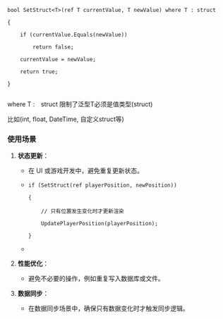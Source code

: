 ```
bool SetStruct<T>(ref T currentValue, T newValue) where T : struct

{

    if (currentValue.Equals(newValue))

        return false;

    currentValue = newValue;

    return true;

}


```



where T :　struct 限制了泛型T必须是值类型(struct)

比如(int, float, DateTime, 自定义struct等)



### 使用场景

1. **状态更新**：
   
   - 在 UI 或游戏开发中，避免重复更新状态。
   
   - ```
     if (SetStruct(ref playerPosition, newPosition))
     
     {
     
         // 只有位置发生变化时才更新渲染
     
         UpdatePlayerPosition(playerPosition);
     
     }
     
     ```
   
   - 

2. **性能优化**：
   
   - 避免不必要的操作，例如重复写入数据库或文件。

3. **数据同步**：
   
   - 在数据同步场景中，确保只有数据变化时才触发同步逻辑。
